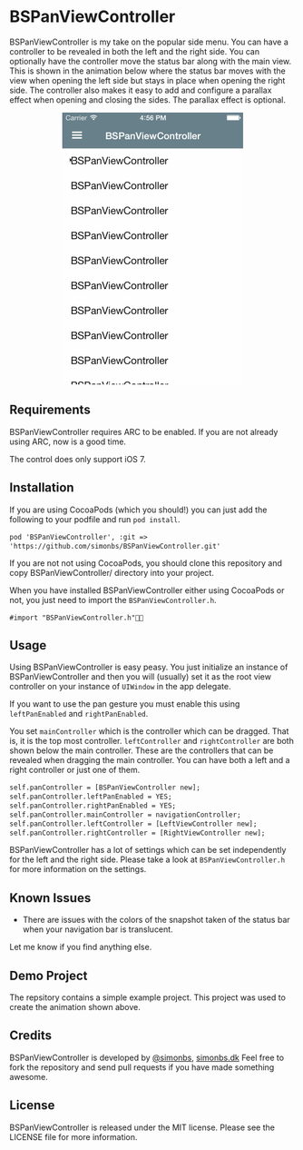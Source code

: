 # BSPanViewController

BSPanViewController is my take on the popular side menu. You can have a controller to be revealed in both the left and the right side. 
You can optionally have the controller move the status bar along with the main view. This is shown in the animation below where the status bar moves with the view when opening the left side but stays in place when opening the right side.
The controller also makes it easy to add and configure a parallax effect when opening and closing the sides. The parallax effect is optional.

<p align="center">
  <img src="screenshot.gif" alt="Screenshot" style="width:319px;" />
</p>

## Requirements

BSPanViewController requires ARC to be enabled. If you are not already using ARC, now is a good time.

The control does only support iOS 7.

## Installation

If  you are using CocoaPods (which you should!) you can just add the following to your podfile and run `pod install`.

	pod 'BSPanViewController', :git => 'https://github.com/simonbs/BSPanViewController.git'

If you are not not using CocoaPods, you should clone this repository and copy BSPanViewController/ directory into your project.

When you have installed BSPanViewController either using CocoaPods or not, you just need to import the `BSPanViewController.h`.

	#import "BSPanViewController.h"

## Usage

Using BSPanViewController is easy peasy. You just initialize an instance of BSPanViewController and then you will (usually) set it as the root view controller on your instance of `UIWindow` in the app delegate.

If you want to use the pan gesture you must enable this using `leftPanEnabled` and `rightPanEnabled`.

You set `mainController` which is the controller which can be dragged. That is, it is the top most controller. `leftController` and `rightController` are both shown below the main controller. These are the controllers that can be revealed when dragging the main controller. You can have both a left and a right controller or just one of them.

	self.panController = [BSPanViewController new];
    self.panController.leftPanEnabled = YES;
    self.panController.rightPanEnabled = YES;
    self.panController.mainController = navigationController;
    self.panController.leftController = [LeftViewController new];
    self.panController.rightController = [RightViewController new];
    
BSPanViewController has a lot of settings which can be set independently for the left and the right side. Please take a look at `BSPanViewController.h` for more information on the settings.

## Known Issues

- There are issues with the colors of the snapshot taken of the status bar when your navigation bar is translucent.

Let me know if you find anything else.

## Demo Project

The repsitory contains a simple example project. This project was used to create the animation shown above.

## Credits

BSPanViewController is developed by [@simonbs](http://twitter.com/simonbs), [simonbs.dk](http://simonbs.dk) Feel free to fork the repository and send pull requests if you have made something awesome.

## License

BSPanViewController is released under the MIT license. Please see the LICENSE file for more information.
